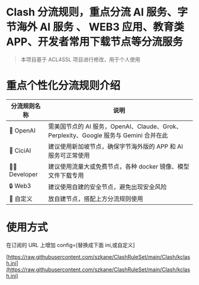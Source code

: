 # Clash 分流规则，重点分流 AI 服务、字节海外 AI 服务 、 WEB3 应用、教育类 APP、开发者常用下载节点等分流服务

> 本项目基于 ACL4SSL 项目进行修改，用于个人使用

# 重点个性化分流规则介绍

| 分流规则名称 | 说明                                                                                  |
| ------------ | ------------------------------------------------------------------------------------- |
| 🌈 OpenAI    | 需美国节点的 AI 服务，OpenAI、Claude、Grok、Perplexity、Google 服务与 Gemini 合并在此 |
| 🌈 CiciAI    | 建议使用新加坡节点，确保字节海外版的 APP 和 AI 服务可正常使用                         |
| 👨‍💻 Developer | 建议使用流量大或免费节点，各种 docker 镜像、模型文件下载专用                          |
| 🔒 Web3      | 建议使用自建的安全节点，避免出现安全风险                                              |
| 🫙 自定义     | 放自建节点，搭配上方分流规则使用                                                      |

# 使用方式

在订阅的 URL 上增加 config=[替换成下面 ini,或自定义]

[https://raw.githubusercontent.com/szkane/ClashRuleSet/main/Clash/kclash.ini](https://raw.githubusercontent.com/szkane/ClashRuleSet/main/Clash/kclash.ini)
